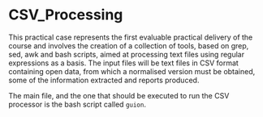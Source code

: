 # CSV_Processing
This practical case represents the first evaluable practical delivery of the course and involves the creation of a collection of tools, based on grep, sed, awk and bash scripts, aimed at processing text files using regular expressions as a basis. The input files will be text files in CSV format containing open data, from which a normalised version must be obtained, some of the information extracted and reports produced.

The main file, and the one that should be executed to run the CSV processor is the bash script called `guion`. 

